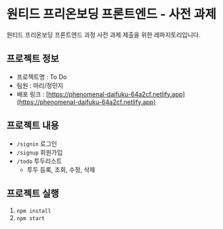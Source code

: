 # 원티드 프리온보딩 프론트엔드 - 사전 과제

원티드 프리온보딩 프론트엔드 과정 사전 과제 제출을 위한 레파지토리입니다.

## 프로젝트 정보
- 프로젝트명 : To Do
- 팀원 : 마리/정민지
- 배포 링크 : [https://phenomenal-daifuku-64a2cf.netlify.app](https://phenomenal-daifuku-64a2cf.netlify.app)

## 프로젝트 내용

- `/signin` 로그인
- `/signup` 회원가입
- `/todo` 투두리스트
  - 투두 등록, 조회, 수정, 삭제

## 프로젝트 실행

1. `npm install`
2. `npm start`
